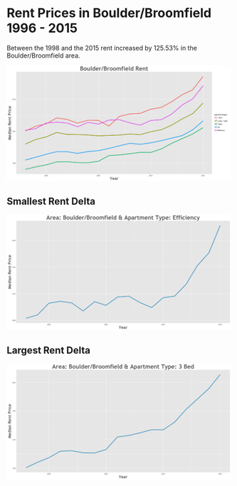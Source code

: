 Rent Prices in Boulder/Broomfield 1996 - 2015
================

Between the 1998 and the 2015 rent increased by 125.53% in the Boulder/Broomfield area.

![](../images/boulderbroomfield.png)

Smallest Rent Delta
-------------------

![](../images/rentDecrease/boulderbroomfield.png)

Largest Rent Delta
------------------

![](../images/rentIncrease/boulderbroomfield.png)
